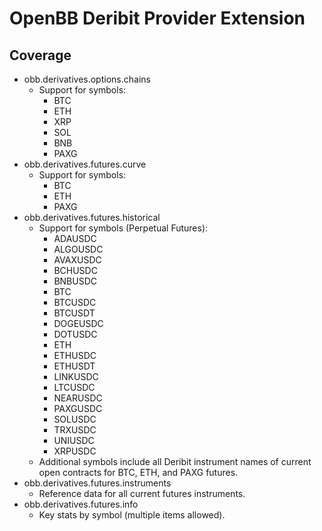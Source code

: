 # OpenBB Deribit Provider Extension

## Coverage

- obb.derivatives.options.chains
  - Support for symbols:
    - BTC
    - ETH
    - XRP
    - SOL
    - BNB
    - PAXG
- obb.derivatives.futures.curve
  - Support for symbols:
    - BTC
    - ETH
    - PAXG
- obb.derivatives.futures.historical
  - Support for symbols (Perpetual Futures):
    - ADAUSDC
    - ALGOUSDC
    - AVAXUSDC
    - BCHUSDC
    - BNBUSDC
    - BTC
    - BTCUSDC
    - BTCUSDT
    - DOGEUSDC
    - DOTUSDC
    - ETH
    - ETHUSDC
    - ETHUSDT
    - LINKUSDC
    - LTCUSDC
    - NEARUSDC
    - PAXGUSDC
    - SOLUSDC
    - TRXUSDC
    - UNIUSDC
    - XRPUSDC
  - Additional symbols include all Deribit instrument names of current open contracts for BTC, ETH, and PAXG futures.
- obb.derivatives.futures.instruments
  - Reference data for all current futures instruments.
- obb.derivatives.futures.info
  - Key stats by symbol (multiple items allowed).
